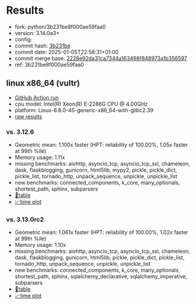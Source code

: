 # Results

- fork: python/3b231be8f000ae59faa0
- version: 3.14.0a3+
- config: 
- commit hash: [3b231be](https://github.com/python/cpython/commit/3b231be)
- commit date: 2025-01-05T22:58:31+01:00
- commit merge base: [2228e92da31ca7344a163498f848973a1b356597](https://github.com/python/cpython/commit/2228e92da31ca7344a163498f848973a1b356597)
- ref: 3b231be8f000ae59faa0

## linux x86_64 (vultr)

- [GitHub Action run](https://github.com/facebookexperimental/free-threading-benchmarking/actions/runs/12624266444)
- cpu model: Intel(R) Xeon(R) E-2286G CPU @ 4.00GHz
- platform: Linux-6.8.0-45-generic-x86_64-with-glibc2.39
- [raw results](bm-20250105-vultr-x86_64-python-3b231be8f000ae59faa0-3.14.0a3%2B-3b231be.json)

### vs. 3.12.6

- Geometric mean: 1.100x faster (HPT: reliability of 100.00%, 1.05x faster at 99th %ile)
- Memory usage: 1.11x
- missing benchmarks: aiohttp, asyncio_tcp, asyncio_tcp_ssl, chameleon, dask, flaskblogging, gunicorn, html5lib, mypy2, pickle, pickle_dict, pickle_list, tornado_http, unpack_sequence, unpickle, unpickle_list
- new benchmarks: connected_components, k_core, many_optionals, shortest_path, sphinx, subparsers
- [📄table](bm-20250105-vultr-x86_64-python-3b231be8f000ae59faa0-3.14.0a3%2B-3b231be-vs-3.12.6.md)
- [📈time plot](bm-20250105-vultr-x86_64-python-3b231be8f000ae59faa0-3.14.0a3%2B-3b231be-vs-3.12.6.svg)

### vs. 3.13.0rc2

- Geometric mean: 1.061x faster (HPT: reliability of 100.00%, 1.02x faster at 99th %ile)
- Memory usage: 1.10x
- missing benchmarks: aiohttp, asyncio_tcp, asyncio_tcp_ssl, chameleon, dask, flaskblogging, gunicorn, html5lib, pickle, pickle_dict, pickle_list, tornado_http, unpack_sequence, unpickle, unpickle_list
- new benchmarks: connected_components, k_core, many_optionals, shortest_path, sphinx, sqlalchemy_declarative, sqlalchemy_imperative, subparsers
- [📄table](bm-20250105-vultr-x86_64-python-3b231be8f000ae59faa0-3.14.0a3%2B-3b231be-vs-3.13.0rc2.md)
- [📈time plot](bm-20250105-vultr-x86_64-python-3b231be8f000ae59faa0-3.14.0a3%2B-3b231be-vs-3.13.0rc2.svg)

